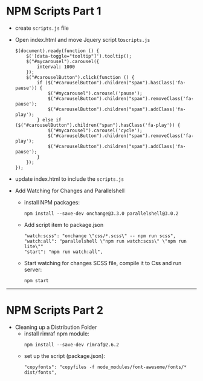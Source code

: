 # NPM Scripts Part 1

* create `scripts.js` file
* Open index.html and move Jquery script to`scripts.js`
  ```
  $(document).ready(function () {
      $('[data-toggle="tooltip"]').tooltip();
      $("#mycarousel").carousel({
          interval: 1000
      });
      $("#carouselButton").click(function () {
          if ($("#carouselButton").children("span").hasClass('fa-pause')) {
              $("#mycarousel").carousel('pause');
              $("#carouselButton").children("span").removeClass('fa-pause');
              $("#carouselButton").children("span").addClass('fa-play');
          } else if ($("#carouselButton").children("span").hasClass('fa-play')) {
              $("#mycarousel").carousel('cycle');
              $("#carouselButton").children("span").removeClass('fa-play');
              $("#carouselButton").children("span").addClass('fa-pause');
          }
      });
  });
  ```
* update index.html to include the `scripts.js`
* Add Watching for Changes and Parallelshell

  * install NPM packages:
    ```
    npm install --save-dev onchange@3.3.0 parallelshell@3.0.2
    ```
  * Add script item to package.json

    ```
    "watch:scss": "onchange \"css/*.scss\" -- npm run scss",
    "watch:all": "parallelshell \"npm run watch:scss\" \"npm run lite\""
    "start": "npm run watch:all",
    ```

  * Start watching for changes SCSS file, compile it to Css and run server:

    ```
    npm start
    ```

---

# NPM Scripts Part 2

* Cleaning up a Distribution Folder
  * install rimraf npm module:
    ```
    npm install --save-dev rimraf@2.6.2
    ```
  * set up the script \(package.json\):
    ```
    "copyfonts": "copyfiles -f node_modules/font-awesome/fonts/* dist/fonts",
    ```



